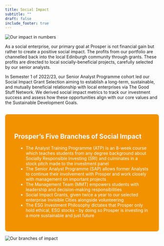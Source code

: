 ```yaml
---
title: Social Impact
subtitle: ""
draft: false
include_footer: true
---
```

![Our impact in numbers](/images/conducted-3-.png)

As a social enterprise, our primary goal at Prosper is not financial gain but rather to create a positive social impact. The profits from our portfolio are channelled back into the local Edinburgh community through grants. These profits are directed to local socially-beneficial projects, carefully selected by our senior analysts. 

In Semester 1 of 2022/23, our Senior Analyst Programme cohort led our Social Impact Grant Selection aiming to establish a long-term, sustainable, and mutually beneficial relationship with local enterprises via The Good Stuff Network. We derived social impact metrics to track our investment success and assess how these opportunities align with our core values and the Sustainable Development Goals. 

<div style="background: #F39200; color: white !important; padding: 30px; border-radius: 0.5rem; margin-top: 30px;">

<h2 style="color: white;">Prosper’s Five Branches of Social Impact</h2>

<ul style="margin-left: 1em;">
<li>The Analyst Training Programme (ATP) is an 8-week course which teaches students from any degree background about Socially Responsible Investing (SRI) and culminates in a stock pitch made to the investment panel </li>
<li>The Senior Analyst Programme (SAP) allows former Analysts to continue their involvement with Prosper and work closely with management on important projects </li>
<li>The Management Team (MMT) empowers students with leadership and decision-making responsibilities </li>
<li>Social Impact Grants, given twice a year to our selected enterprise Invisible Cities alongside volunteering </li>
<li>The ESG Investment Philosophy dictates that Prosper only hold ethical, ESG stocks - by doing so Prosper is investing in a more sustainable and just future</li>
</ul>

</div>

![Our branches of impact](/images/conducted-1-.png)